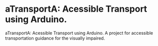 aTransportA: Acessible Transport using Arduino.  
===========

aTransportA: Acessible Transport using Arduino. A project for accessible transportation guidance for the visually impaired.
